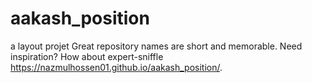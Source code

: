 # aakash_position
a  layout projet Great repository names are short and memorable. Need inspiration? How about expert-sniffle
https://nazmulhossen01.github.io/aakash_position/.

